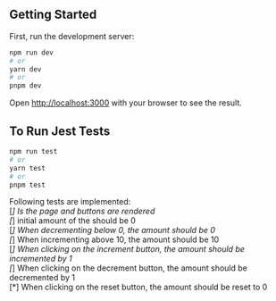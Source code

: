 ## Getting Started

First, run the development server:

```bash
npm run dev
# or
yarn dev
# or
pnpm dev
```

Open [http://localhost:3000](http://localhost:3000) with your browser to see the result.

## To Run Jest Tests

```bash
npm run test
# or
yarn test
# or
pnpm test
```

Following tests are implemented:<br/>
[*] Is the page and buttons are rendered <br/>
[*] initial amount of the should be 0
<br/>
[*] When decrementing below 0, the amount should be 0
<br/>
[*] When incrementing above 10, the amount should be 10
<br/>
[*] When clicking on the increment button, the amount should be incremented by 1
<br/>
[*] When clicking on the decrement button, the amount should be decremented by 1
<br/>
[*] When clicking on the reset button, the amount should be reset to 0
